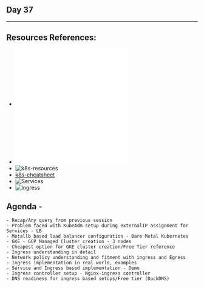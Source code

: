 ## Day 37
*************************************************************************************

## Resources References:
- ![Complete-Notes](../TrainingQueries-Agenda.txt)
- ![K8S-Contents](../K8S_DeepDive_Content.md)
- ![k8s-resources](../k8s_resources/)
- [k8s-cheatsheet](https://jamesdefabia.github.io/docs/user-guide/kubectl-cheatsheet/)
- ![Services](../k8s_resources/11-Services/)
- ![Ingress](../k8s_resources/13-Ingress/)

## Agenda -
	- Recap/Any query from previous session
	- Problem faced with KubeAdm setup during externalIP assignment for Services - LB
	- Metallb based load balancer configuration - Bare Metal Kubernetes 
	- GKE - GCP Managed Cluster creation - 3 nodes
	- Cheapest option for GKE cluster creation/Free Tier reference
	- Ingress understanding in detail
	- Network policy understanding and fitment with ingress and Egress
	- Ingress implementation in real world, examples
	- Service and Ingress based implementation - Demo
	- Ingress controller setup - Nginx-ingress controller
	- DNS readiness for ingress based setups/Free tier (DuckDNS)